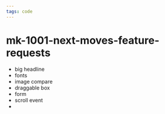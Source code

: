 ```yaml
---
tags: code
---
```

# mk-1001-next-moves-feature-requests

- big headline
- fonts
- image compare
- draggable box
- form
- scroll event
- 